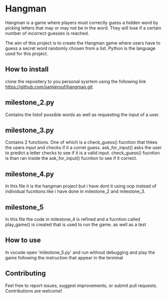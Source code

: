 # Hangman
Hangman is a game where players must correctly guess a hidden word by picking letters that may or may not be in the word. They will lose if a certain number of incorrect guesses is reached.

The aim of this project is to create the Hangman game where users have to guess a secret word randomly chosen from a list. Python is the language used for this project.


## How to install
clone the repositery to you personal sysrtem using the following link https://github.com/samierouf/hangman.git

## milestone_2.py
Contains the listof possible words as well as requesting the input of a user.

## milestone_3.py
Contains 2 functions. One of which is a check_guess() fucntion that thkes the users input and checks if it a corret guess.
ask_for_input() asks the user to predict a letter checks to see if it is a valid input. check_guess() fucntion is than ran inside the ask_for_input() fucntion to see if it correct.

## milestone_4.py
In this file it is the hangman project but i have dont it using oop instead of individual fucntions like i have done in milestone_2 and milestone_3.

## milestone_5
In this file the code in milestone_4 is refined and a fucntion called play_game() is created that is used to run the game. as well as a test

## How to use
In vscode open 'milestone_5.py' and run without debugging and play the game following the instruction that appear in the terminal

## Contributing
Feel free to report issues, suggest improvements, or submit pull requests. Contributions are welcome!

